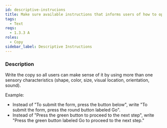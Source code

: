 ```yaml
---
id: descriptive-instrucions
title: Make sure available instructions that informs users of how to operate content/controls include several sensory characteristics
tags:
  - Text
reqs:
  - 1.3.3 A
roles:
  - Copy
sidebar_label: Descriptive Instructions
---
```


### Description

Write the copy so all users can make sense of it by using more than one sensory characteristics (shape, color, size, visual location, orientation, sound).

Example:

- Instead of "To submit the form, press the button below", write "To submit the form, press the round button labeled Go".
- Instead of "Press the green button to proceed to the next step", write "Press the green button labeled Go to proceed to the next step."
